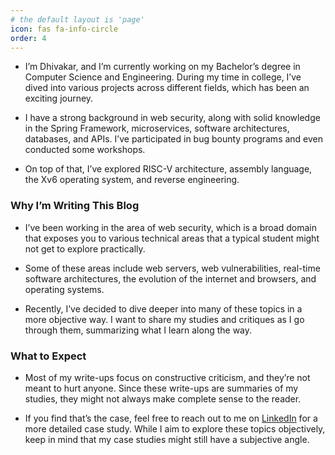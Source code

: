 ```yaml
---
# the default layout is 'page'
icon: fas fa-info-circle
order: 4
---
```


- I’m Dhivakar, and I’m currently working on my Bachelor’s degree in Computer Science and Engineering. During my time in college, I’ve dived into various projects across different fields, which has been an exciting journey.

- I have a strong background in web security, along with solid knowledge in the Spring Framework, microservices, software architectures, databases, and APIs. I’ve participated in bug bounty programs and even conducted some workshops.

- On top of that, I’ve explored RISC-V architecture, assembly language, the Xv6 operating system, and reverse engineering.

### Why I’m Writing This Blog

- I’ve been working in the area of web security, which is a broad domain that exposes you to various technical areas that a typical student might not get to explore practically.

- Some of these areas include web servers, web vulnerabilities, real-time software architectures, the evolution of the internet and browsers, and operating systems.

- Recently, I’ve decided to dive deeper into many of these topics in a more objective way. I want to share my studies and critiques as I go through them, summarizing what I learn along the way.

### What to Expect

- Most of my write-ups focus on constructive criticism, and they’re not meant to hurt anyone. Since these write-ups are summaries of my studies, they might not always make complete sense to the reader.

- If you find that’s the case, feel free to reach out to me on [LinkedIn](https://www.linkedin.com/in/dhivakar-s-1b272627a)
  for a more detailed case study. While I aim to explore these topics objectively, keep in mind that my case studies might still have a subjective angle.
